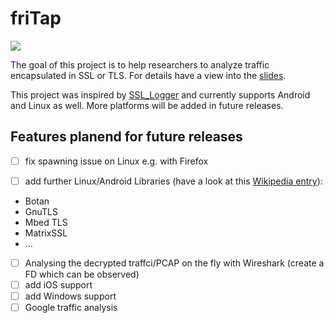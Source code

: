 # friTap

![](/home/daniel/research/projects/fritap/logo.png)



The goal of this project is to help researchers to analyze traffic encapsulated in SSL or TLS. For details have a view into the [slides](./friTap.pdf).

This project was inspired by [SSL_Logger](https://github.com/google/ssl_logger ) and currently supports Android and Linux as well. More platforms will be added in future releases.

## Features planend for future releases

- [ ] fix spawning issue on Linux e.g. with Firefox

- [ ] add further Linux/Android Libraries (have a look at this [Wikipedia entry](https://en.wikipedia.org/wiki/Comparison_of_TLS_implementations)):

- Botan
- GnuTLS
- Mbed TLS 
- MatrixSSL
- ...

- [ ] Analysing the decrypted traffci/PCAP on the fly with Wireshark (create a FD which can be observed)
- [ ] add iOS support
- [ ] add Windows support 
- [ ] Google traffic analysis